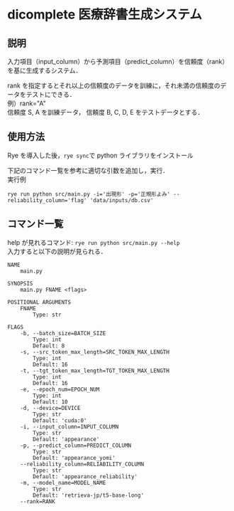 # dicomplete 医療辞書生成システム

## 説明

入力項目（input_column）から予測項目（predict_column）を信頼度（rank）を基に生成するシステム．

rank を指定するとそれ以上の信頼度のデータを訓練に，それ未満の信頼度のデータをテストにできる．<br>
例）rank="A"<br>
信頼度 S, A を訓練データ，
信頼度 B, C, D, E をテストデータとする．

## 使用方法

Rye を導入した後，`rye sync`で python ライブラリをインストール

下記のコマンド一覧を参考に適切な引数を追加し，実行．<br>
実行例

```
rye run python src/main.py -i='出現形' -p='正規形よみ' --reliability_column='flag' 'data/inputs/db.csv'
```

## コマンド一覧

help が見れるコマンド: `rye run python src/main.py --help`<br>
入力すると以下の説明が見られる．

```
NAME
    main.py

SYNOPSIS
    main.py FNAME <flags>

POSITIONAL ARGUMENTS
    FNAME
        Type: str

FLAGS
    -b, --batch_size=BATCH_SIZE
        Type: int
        Default: 8
    -s, --src_token_max_length=SRC_TOKEN_MAX_LENGTH
        Type: int
        Default: 16
    -t, --tgt_token_max_length=TGT_TOKEN_MAX_LENGTH
        Type: int
        Default: 16
    -e, --epoch_num=EPOCH_NUM
        Type: int
        Default: 10
    -d, --device=DEVICE
        Type: str
        Default: 'cuda:0'
    -i, --input_column=INPUT_COLUMN
        Type: str
        Default: 'appearance'
    -p, --predict_column=PREDICT_COLUMN
        Type: str
        Default: 'appearance_yomi'
    --reliability_column=RELIABILITY_COLUMN
        Type: str
        Default: 'appearance_reliability'
    -m, --model_name=MODEL_NAME
        Type: str
        Default: 'retrieva-jp/t5-base-long'
    --rank=RANK
```
